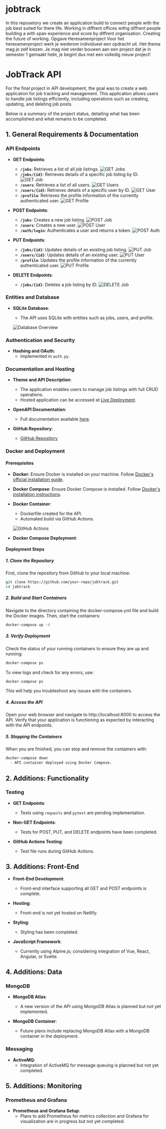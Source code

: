 # jobtrack
In this reposetory we create an application build to connect people with the job best suited for there life. Working in diffrent offices withg diffrent people building a with span experience and score by diffrent organisation. Creating the future of working.
Opgave Herexamenproject
Voor het herexamenproject werk je wederom individueel een opdracht uit. Het thema mag je zelf kiezen. Je mag niet verder bouwen aan een project dat je in semester 1 gemaakt hebt, je begint dus met een volledig nieuw project!

# JobTrack API

For the final project in API development, the goal was to create a web application for job tracking and management. This application allows users to handle job listings efficiently, including operations such as creating, updating, and deleting job posts. 

Below is a summary of the project status, detailing what has been accomplished and what remains to be completed.

## 1. General Requirements & Documentation

### API Endpoints
- **GET Endpoints**:
  - **`/jobs`**: Retrieves a list of all job listings.
    ![GET Jobs](readme/get_jobs.png)
  - **`/jobs/{id}`**: Retrieves details of a specific job listing by ID.
    ![GET Job](readme/get_job.png)
  - **`/users`**: Retrieves a list of all users.
    ![GET Users](readme/get_users.png)
  - **`/users/{id}`**: Retrieves details of a specific user by ID.
    ![GET User](readme/get_user.png)
  - **`/profile`**: Retrieves the profile information of the currently authenticated user.
    ![GET Profile](readme/get_profile.png)

- **POST Endpoints**:
  - **`/jobs`**: Creates a new job listing.
    ![POST Job](readme/post_job.png)
  - **`/users`**: Creates a new user.
    ![POST User](readme/post_user.png)
  - **`/auth/login`**: Authenticates a user and returns a token.
    ![POST Auth](readme/post_auth.png)

- **PUT Endpoints**:
  - **`/jobs/{id}`**: Updates details of an existing job listing.
    ![PUT Job](readme/put_job.png)
  - **`/users/{id}`**: Updates details of an existing user.
    ![PUT User](readme/put_user.png)
  - **`/profile`**: Updates the profile information of the currently authenticated user.
    ![PUT Profile](readme/put_profile.png)

- **DELETE Endpoints**:
  - **`/jobs/{id}`**: Deletes a job listing by ID.
    ![DELETE Job](readme/delete_job.png)


### Entities and Database

- **SQLite Database**:
  - The API uses SQLite with entities such as jobs, users, and profile.

  ![Database Overview](readme/database_overview.png)

### Authentication and Security

- **Hashing and OAuth**:
  - Implemented in `auth.py`.

### Documentation and Hosting

- **Theme and API Description**:
  - The application enables users to manage job listings with full CRUD operations.
  - Hosted application can be accessed at [Live Deployment](https://python-service-tristan-project.cloud.okteto.net/static/index.html).

- **OpenAPI Documentation**:
  - Full documentation available [here](https://python-service-tristan-project.cloud.okteto.net/openapi.json).

- **GitHub Repository**:
  - [GitHub Repository](https://github.com/tristan-project/jobtrack)

### Docker and Deployment
#### Prerequisites

- **Docker**: Ensure Docker is installed on your machine. Follow [Docker's official installation guide](https://docs.docker.com/get-docker/).
- **Docker Compose**: Ensure Docker Compose is installed. Follow [Docker's installation instructions](https://docs.docker.com/compose/install/).

- **Docker Container**:
  - Dockerfile created for the API.
  - Automated build via GitHub Actions.

  ![GitHub Actions](readme/github_actions.png)

- **Docker Compose Deployment**:

#### Deployment Steps

##### 1. Clone the Repository

First, clone the repository from GitHub to your local machine:

```sh
git clone https://github.com/your-repo/jobtrack.git
cd jobtrack
```


##### 2. Build and Start Containers

Navigate to the directory containing the docker-compose.yml file and build the Docker images. Then, start the containers:

```sh
docker-compose up -d
```
##### 3.  Verify Deployment

Check the status of your running containers to ensure they are up and running:

```sh
docker-compose ps
```

To view logs and check for any errors, use:

```sh
docker-compose ps
``` 
This will help you troubleshoot any issues with the containers.


##### 4. Access the API

Open your web browser and navigate to http://localhost:8000 to access the API. Verify that your application is functioning as expected by interacting with the API endpoints.

##### 5. Stopping the Containers

When you are finished, you can stop and remove the containers with:

```sh
docker-compose down
  - API container deployed using Docker Compose.
```

## 2. Additions: Functionality

### Testing

- **GET Endpoints**:
  - Tests using `requests` and `pytest` are pending implementation.

- **Non-GET Endpoints**:
  - Tests for POST, PUT, and DELETE endpoints have been completed.

- **GitHub Actions Testing**:
  - Test file runs during GitHub Actions.

## 3. Additions: Front-End

- **Front-End Development**:
  - Front-end interface supporting all GET and POST endpoints is complete.

- **Hosting**:
  - Front-end is not yet hosted on Netlify.

- **Styling**:
  - Styling has been completed.

- **JavaScript Framework**:
  - Currently using Alpine.js; considering integration of Vue, React, Angular, or Svelte.

## 4. Additions: Data

### MongoDB

- **MongoDB Atlas**:
  - A new version of the API using MongoDB Atlas is planned but not yet implemented.

- **MongoDB Container**:
  - Future plans include replacing MongoDB Atlas with a MongoDB container in the deployment.

### Messaging

- **ActiveMQ**:
  - Integration of ActiveMQ for message queuing is planned but not yet completed.

## 5. Additions: Monitoring

### Prometheus and Grafana

- **Prometheus and Grafana Setup**:
  - Plans to add Prometheus for metrics collection and Grafana for visualization are in progress but not yet completed.